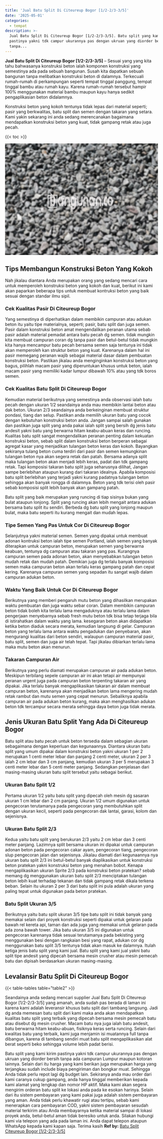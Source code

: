 ```yaml
---
title: 'Jual Batu Split Di Citeureup Bogor [1/2-2/3-3/5]'
date: '2025-05-01'
categories:
  - tempat
description: >-
  Jual Batu Split Di Citeureup Bogor [1/2-2/3-3/5]. Batu split yang kami kirim
  pastinya yakni tdk campur ukurannya pas dengan ukruan yang diorder bersih
  tanpa...
---
```


**Jual Batu Split Di Citeureup Bogor \[1/2-2/3-3/5\]** – Sesuai yang yang kita tahu bahwasanya konstruksi beton ialah komponen konstruksi yang semestinya ada pada sebuah bangunan. Susah kita dapatkan sebuah bangunan tanpa melibatkan konstruksi beton di dalamnya. Terkecuali rumah-rumah di perkampungan seperti tempat tinggal panggung, tempat tinggal bambu atau rumah kayu. Karena rumah-rumah tersebut hampir 100% menggunakan material bambu maupun kayu hanya sedikit pengaplikasian beton didalamnya.

Konstruksi beton yang kokoh tentunya tidak lepas dari material seperti; pasir yang berkwalitas, batu split dan semen dengan takaran yang setara. Kami yakin sekarang ini anda sedang merencanakan bagaimana mendapatkan konstruksi beton yang kuat, tidak gampang retak atau juga pecah.

{{< toc >}}

![Jual Batu Split Di Citeureup Bogor [1/2-2/3-3/5]](/images/jual-batu-split-28.png)

## Tips Membangun Konstruksi Beton Yang Kokoh

Nah jikalau diantara Anda merupakan orang yang sedang mencari cara untuk memperoleh konstruksi beton yang kokoh dan kuat, berikut ini kami akan paparkan beberapa tips untuk membuat kontruksi beton yang baik sesuai dengan standar ilmu sipil.

### Cek Kualitas Pasir Di Citeureup Bogor

Yang semestinya di diperhatikan dalam membikin campuran atau adukan beton itu yaitu tipe materialnya, seperti; pasir, batu split dan juga semen. Pasir dalam konstruksi beton amat mengendalikan peranan utama sebab pasir adalah material pemadat antara batu pecah dg semen. tidak mungkin kita membuat campuran coran dg tanpa pasir dan betul-betul tidak mungkin kita hanya mencampur batu pecah bersama semen saja tentunya ini tidak akan memperoleh kan struktur beton yang kuat. Karenanya dalam hal ini pasir memegang peranan wajib sebagai material dasar dalam pembuatan konstruksi beton. Pastikan jikalau anda menginginkan konstruksi beton yang bagus, pilihlah macam pasir yang diperuntukan khusus untuk beton, ialah macam pasir yang memiliki kadar lumpur dibawah 10% atau yang tdk boros semen.

### Cek Kualitas Batu Split Di Citeureup Bogor

Kemudian material berikutnya yang semestinya anda observasi ialah batu pecah dengan ukuran 1/2 seandainya anda mau membikin lantai beton atau dak beton. Ukuran 2/3 seandainya anda berkeinginan membuat struktur pondasi, tiang dan selup. Pastikan anda memilih ukuran batu yang cocok dengan kebutuhan konstruksi beton anda. Jangan sampai salah gunakan dan pastikan juga split yang anda pakai ialah split yang bersih dg jenis batu andesit yakni batu yang berwarna hitam keabu-abuan keras dan runcing. Kualitas batu split sangat mengendalikan peranan penting dalam kekuatan konstruksi beton, sebab split dalam konstruksi beton berperan sebagai agregat kasar yang menjadikan tulangan beton keras dan kokoh. Bayangkan sekiranya tulang beton cuma terdiri dari pasir dan semen kemungkinan tulangan beton nya akan segera retak dan patah. Bersama adanya split maka tulangan beton akan menjadi lebih keras, padat dan tdk gampang retak. Tapi komposisi takaran batu split juga seharusnya dilihat, Jangan sampe berlebihan ataupun kurang dari takaran idealnya. Apabila komposisi batu split berlebihan yang terjadi yakni kurang padatnya tulangan beton sehingga akan banyak rongga di dalamnya. Beton yang tdk terisi oleh pasir sebab komposisi split lebih banyak akan gampang patah.

Batu split yang baik merupakan yang runcing di tiap sisinya bukan yang bulat ataupun lonjong. Split yang runcing akan lebih mengait antara adukan bersama batu split itu sendiri. Berbeda dg batu split yang lonjong maupun bulat, maka batu seperti itu kurang mengait dan mudah lepas.

### Tipe Semen Yang Pas Untuk Cor Di Citeureup Bogor

Selanjutnya yakni material semen. Semen yang dipakai untuk membuat adonan kontruksi beton ialah tipe semen Portland, ialah semen yang banyak diterapkan untuk campuran beton, merupakan semen yang berwarna keabuan, tentunya dg campuran atau takaran yang pas. Kurangnya campuran semen pada adonan beton, akan menyebabkan tulangan beton mudah retak dan mudah patah. Demikian juga dg terlalu banyak komposisi semen maka campuran beton akan terlalu keras gampang patah dan cepat kering. Karenanya campuran semen yang sepadan itu sangat wajib dalam campuran adukan beton.

### Waktu Yang Baik Untuk Cor Di Citeureup Bogor

Berikutnya yang memberi pengaruh mutu beton yang dihasilkan merupakan waktu pembuatan dan juga waktu sebar coran. Dalam membikin campuran beton tidak boleh kita terlalu lama mengaduknya atau terlalu lama dalam pengerjaan menyebarnya sebab fresh mutu beton tdk bisa tetap terjaga bila di istirahatkan dalam waktu yang lama. kesegaran beton akan didapatkan ketika beton diaduk secara merata, kemudian langsung di gelar. Campuran beton yang terlalu lama antara waktu pengadukan dan penyebaran, akan mengurangi kualitas dari beton sendiri, walaupun campuran material pasir, batu split, semen dan juga air telah tepat. Tapi jikalau dibiarkan terlalu lama maka mutu beton akan menurun.

### Takaran Campuran Air

Berikutnya yang perlu diamati merupakan campuran air pada adukan beton. Meskipun terbilang sepele campuran air ini akan tetapi air mempunyai peranan urgent juga pada campuran beton terpenting takaran air yang dipakai. Jika terlalu banyak mengaplikasikan takaran air dalam membuat campuran beton, karenanya akan menjadikan beton lama mengering mudah retak rambut dan mutu semen yang cepat menurun. Sebaliknya apabila campuran air pada adukan beton kurang, maka akan menghasilkan adukan beton tdk tercampur secara merata sehingga daya beton juga tidak merata.

## Jenis Ukuran Batu Split Yang Ada Di Citeureup Bogor

Batu split atau batu pecah untuk beton tersedia dalam sebagian ukuran sebagaimana dengan keperluan dan kegunaannya. Diantara ukuran batu split yang umum dipakai dalam konstruksi beton yakni ukuran 1 per 2 merupakan 1 centi meter lebar dan panjang 2 centi meter, ukuran 2 per 3 ialah 2 cm lebar dan 3 cm panjang, kemudian ukuran 3 per 5 merupakan 3 centi meter lebar dan 5 centi meter panjang. Sedangkan penjelasan dari masing-masing ukuran batu split tersebut yaitu sebagai berikut.

### Ukuran Batu Split 1/2

Pertama ukuran 1/2 yaitu batu split yang dipecah oleh mesin dg sasaran ukuran 1 cm lebar dan 2 cm panjang. Ukuran 1/2 umum digunakan untuk pengecoran terutamanya pada pengecoran yang membutuhkan split dengan ukuran kecil, seperti pada pengecoran dak lantai, garasi, kolom dan sejenisnya.

### Ukuran Batu Split 2/3

Kedua yaitu batu split yang berukuran 2/3 yaitu 2 cm lebar dan 3 centi meter panjang. Lazimnya split bersama ukuran ini dipakai untuk campuran adonan beton pada pengecoran cakar ayam, pengecoran tiang, pengecoran slup pengecoran jalan dan sejenisnya. Jikalau diamati dari kegunaannya nya ukuran batu split 2/3 ini betul-betul banyak diaplikasikan untuk konstruksi beton pratekan yakni konstruksi beton yang menahan bobot. Kenapa mengaplikasikan ukuran Sprite 2/3 pada konstruksi beton pratekan? sebab memang dg menggunakan ukuran batu split 2/3 menciptakan tulangan beton lebih kuat terhadap tekanan dan tidak gampang retak dikala terkena beban. Selain itu ukuran 2 per 3 dari batu split ini pula adalah ukuran yang paling tepat untuk digunakan pada beton pratekan.

### Batu Split Ukuran 3/5

Berikutnya yaitu batu split ukuran 3/5 tipe batu split ini tidak banyak yang memakai selain dari proyek konstruksi seperti dipakai untuk gelaran pada bawah rel kereta api, taman dan ada juga yang memakai untuk gelaran pada ada zona bawah tower. Jika batu ukuran 3/5 ini digunakan untuk pengecoran karenanya tidak sesuai terutamanya pada bekisting yang menggunakan besi dengan rangkaian besi yang rapat, adukan cor dg menggunakan batu split 3/5 tentunya tidak akan masuk ke dalamnya. Itulah ketiga jenis batu split yang kami jual. Batu split yang kami jual yakni batu split tipe andesit yang dipecah bersama mesin crusher atau mesin pemecah batu dan dipisah berdasarkan ukuran masing-masing.

## Levalansir Batu Split Di Citeureup Bogor

{{< table-tables table="table2" >}}

Seandainya anda sedang mencari supplier Jual Batu Split Di Citeureup Bogor \[1/2-2/3-3/5\] yang amanah, anda sudah pas berada di laman ini karena kami adalah leveransir khusus batu split dari tambang langsung. Jadi dg anda memesan batu split dari kami maka anda akan mendapatkan kualitas batu split yang terbaik yang dipecah bersama mesin pemecah batu atau disebut dg mesin crusher. Macam batu nya juga ialah batu andesit, batu berwarna hitam keabu-abuan, fisiknya keras serta runcing. Selain dari kwalitas batu yang terbaik, kami juga menjamin isi muatannya full tanpa dibangun, karena di tambang sendiri muat batu split mengaplikasikan alat berat seperti beko sehingga volume lebih padat berisi.

Batu split yang kami kirim pastinya yakni tdk campur ukurannya pas dengan ukruan yang diorder bersih tanpa ada campuran Lumpur maupun kotoran lainnya. Selain dari itu harga yang kami berikan juga merupakan harga yang terjangkau sudah include biaya pengiriman dan bongkar muat. Sehingga Anda tidak perlu repot lagi dg budget lain. Sekiranya anda mau order dari kami caranya cukup gampang, anda hanya tinggal memberikan kepada kami alamat yang lengkap dan nomor HP aktif. Maka kami akan segera mengirim orderan batu split ke lokasi anda pada ke esokan harinya. Selain dari itu sistem pembayaran yang kami pakai juga adalah sistem pembayaran yang aman. Anda tidak perlu khawatir rugi atau tertipu, sebab kami menerapkan cara pembayaran COD, yakni sistem pembayaran sesudah material terkirim atau Anda membayarnya ketika material sampai di lokasi proyek anda, betul-betul aman tidak beresiko untuk anda. Silakan hubungi kami via telepon yang ada pada laman ini. Anda dapat telepon ataupun WhatsApp kepada kami kapan saja. Terima kasih
**Ref by:** [Batu Split Citeureup Bogor [1/2-2/3-3/5]](https://id.wikipedia.org/wiki/Batu)
